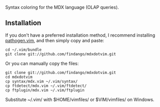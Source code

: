 Syntax coloring for the MDX language (OLAP queries).

Installation
------------

If you don't have a preferred installation method, I recommend
installing [pathogen.vim](https://github.com/tpope/vim-pathogen), and
then simply copy and paste:

    cd ~/.vim/bundle
    git clone git://github.com/findango/mdxdotvim.git

Or you can manually copy the files:

    git clone git://github.com/findango/mdxdotvim.git
    cd mdxdotvim
    cp syntax/mdx.vim ~/.vim/syntax/
    cp ftdetect/mdx.vim ~/.vim/ftdetect/
    cp ftplugin/mdx.vim ~/.vim/ftplugin

Substitute ~/.vim/ with $HOME/vimfiles/ or $VIM/vimfiles/ on Windows.

